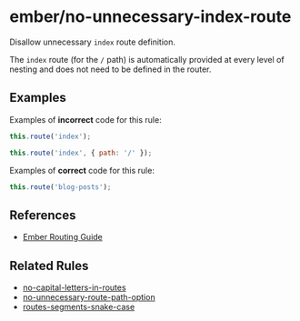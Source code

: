 # ember/no-unnecessary-index-route

<!-- end auto-generated rule header -->

Disallow unnecessary `index` route definition.

The `index` route (for the `/` path) is automatically provided at every level of nesting and does not need to be defined in the router.

## Examples

Examples of **incorrect** code for this rule:

```js
this.route('index');
```

```js
this.route('index', { path: '/' });
```

Examples of **correct** code for this rule:

```js
this.route('blog-posts');
```

## References

- [Ember Routing Guide](https://guides.emberjs.com/release/routing/)

## Related Rules

- [no-capital-letters-in-routes](no-capital-letters-in-routes.md)
- [no-unnecessary-route-path-option](no-unnecessary-route-path-option.md)
- [routes-segments-snake-case](routes-segments-snake-case.md)
